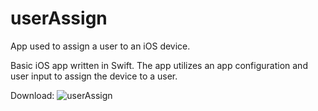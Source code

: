 # userAssign
App used to assign a user to an iOS device.

Basic iOS app written in Swift.  The app utilizes an app configuration and user input to assign the device to a user.

Download: 
<img src="https://github.com/BIG-RAT/JNUC2019/blob/master/userAssign.png" alt="userAssign" />
